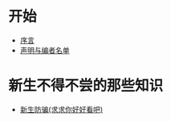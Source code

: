 # 开始

* [序言](序言.md)
* [声明与编者名单](声明与编者名单.md)

# 新生不得不尝的那些知识
* [新生防骗(求求你好好看吧)](新生防骗.md)
<!-- 
被注释掉的显然是未实装内容
* [校园网与校园卡](.md)
* [某专业好不好](.md)
* [录取通知书](.md)
* [报到：车辆，家长，事件](.md)
* [军训](.md)
* [宿舍](.md)
* [临时负责人与班委](.md)
---------------
[宿舍:分配与政策]
[宿舍:布局与质量]
[用电用水与费用]
[床上用品]
应当归入宿舍条目里统一介绍
---------------
# 学习与个人发展
* [三大信息系统](.md)
* [成绩与绩点计算](.md)
* [晚自习](.md)
* [选课](.md)
* [英语四六级](.md)
* [转专业,分流]
* [保研](.md)
* [入党](.md)
* [学业与个人发展](.md)

# 校园生活
* [一卡通与学生证](.md)
* [校区政策:是什么与为什么](.md)
* [校园跑与闪动校园](.md)
* [学时与pu口袋校园](.md)
* [团体操](.md)
* [社团与学生组织](.md)
* [食堂百科](.md)
  * [江宁](.md)
  * [金坛](.md)
  * [西康路](.md)
任重道远,我希望的版本是可以呈现所有窗口的名字与菜单信息,更新滞后的问题反而可以先不考虑

# 体育与医疗
* [体育场馆](.md) 数量,配置,开放时间
* [健身房](.md) 配置,收费,开放时间,校外的不建议写进来,至少这里完全不建议
* [校医院](.md) 位置,电话,开放时间,提供的救护种类
  
# 商业中心与吃饭
* [商业中心](.md) 名字,位置,交通,开放时间,特色
* [推荐的餐馆](.md) 名字,位置,交通,开放时间,特色
-->
